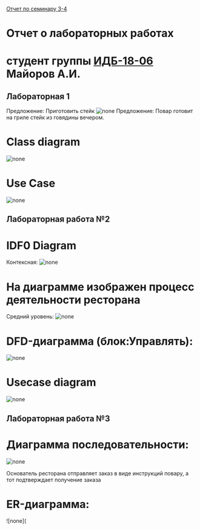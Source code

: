 [Отчет по семинару 3-4](https://github.com/penetratorT3000/penetratorT3000.githab.io/wiki/%D0%9F%D1%80%D0%BE%D0%B5%D0%BA%D1%82)


# Отчет о лабораторных работах
# студент группы [ИДБ-18-06](https://github.com/stankin/design-2018/wiki/list-idb-18-06) Майоров А.И.

## Лабораторная 1
Предложение: Приготовить стейк
![none](https://github.com/Seriousalex1/Seriousalex1.github.io/blob/main/%D0%9B%D0%B0%D0%B1%D0%BE%D1%80%D0%B0%D1%82%D0%BE%D1%80%D0%BD%D0%B0%D1%8F_1(n).png)
Предложение: Повар готовит на гриле стейк из говядины вечером.
# Class diagram
![none](https://github.com/Seriousalex1/Seriousalex1.github.io/blob/main/%D0%9B%D0%B0%D0%B1%D0%BE%D1%80%D0%B0%D1%82%D0%BE%D1%80%D0%BD%D0%B0%D1%8F_1.1(n).png)
# Use Case
![none](https://github.com/Seriousalex1/Seriousalex1.github.io/blob/main/%D0%9B%D0%B0%D0%B1%D0%BE%D1%80%D0%B0%D1%82%D0%BE%D1%80%D0%BD%D0%B0%D1%8F_1.3(n).png)

## Лабораторная работа №2
# IDF0 Diagram
Контексная:
![none](https://github.com/Seriousalex1/Seriousalex1.github.io/blob/main/%D0%9B%D0%B0%D0%B1%D0%BE%D1%80%D0%B0%D1%82%D0%BE%D1%80%D0%BD%D0%B0%D1%8F%202.png)
# На диаграмме изображен процесс деятельности ресторана
Средний уровень:
![none](https://github.com/Seriousalex1/Seriousalex1.github.io/blob/main/%D0%9B%D0%B0%D0%B1%D0%BE%D1%80%D0%B0%D1%82%D0%BE%D1%80%D0%BD%D0%B0%D1%8F%202.1.png)

# DFD-диаграмма (блок:Управлять):
![none](https://github.com/Seriousalex1/Seriousalex1.github.io/blob/main/%D0%9B%D0%B0%D0%B1%D0%BE%D1%80%D0%B0%D1%82%D0%BE%D1%80%D0%BD%D0%B0%D1%8F%202.2.png)

# Usecase diagram
![none](https://github.com/Seriousalex1/Seriousalex1.github.io/blob/main/687474703a2f2f7777772e706c616e74756d6c2e636f6d2f706c616e74756d6c2f706e672f6650373149694430343852467451534f536a39336d4753475155657663396c64394c64527137484e505a56714f304c526e5046476772566e314f6557315a4e72354d52556f41636.png)

## Лабораторная работа №3
# Диаграмма последовательности:
![none](https://github.com/Seriousalex1/Seriousalex1.github.io/blob/main/%D0%BB%D1%803.png)

Основатель ресторана отправляет заказ в виде инструкций повару, а тот подтверждает получение заказа

# ER-диаграмма:
![none](
